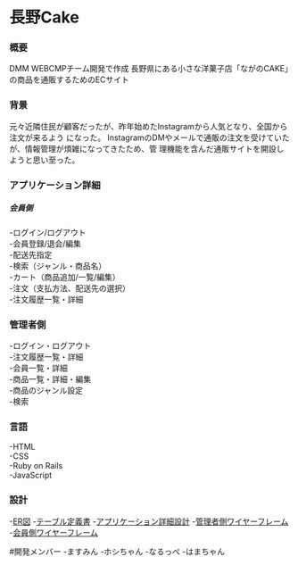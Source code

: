 # 長野Cake

### 概要
DMM WEBCMPチーム開発で作成
長野県にある小さな洋菓子店「ながのCAKE」の商品を通販するためのECサイト

### 背景
元々近隣住民が顧客だったが、昨年始めたInstagramから人気となり、全国から注文が来るよう になった。 InstagramのDMやメールで通販の注文を受けていたが、情報管理が煩雑になってきたため、管 理機能を含んだ通販サイトを開設しようと思い至った。

### アプリケーション詳細
##### 会員側	
-ログイン/ログアウト				
-会員登録/退会/編集				
-配送先指定				
-検索（ジャンル・商品名）				
-カート（商品追加/一覧/編集）				
-注文（支払方法、配送先の選択）				
-注文履歴一覧・詳細	
			
### 管理者側
-ログイン・ログアウト				
-注文履歴一覧・詳細				
-会員一覧・詳細				
-商品一覧・詳細・編集				
-商品のジャンル設定				
-検索	

### 言語					
-HTML				
-CSS				
-Ruby on Rails				
-JavaScript	

### 設計
-[ER図](https://mermaidjs.github.io/)
-[テーブル定義書](https://mermaidjs.github.io/)
-[アプリケーション詳細設計](https://mermaidjs.github.io/)
-[管理者側ワイヤーフレーム](https://mermaidjs.github.io/)
-[会員側ワイヤーフレーム](https://mermaidjs.github.io/)

#開発メンバー
-ますみん
-ホシちゃん
-なるっぺ
-はまちゃん

